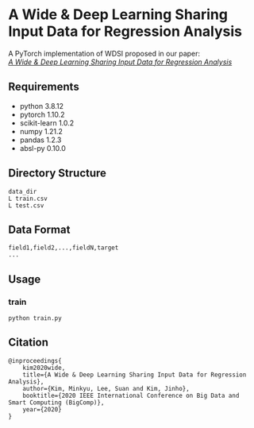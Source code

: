 # A Wide & Deep Learning Sharing Input Data for Regression Analysis

A PyTorch implementation of WDSI proposed in our paper:<br>
[*A Wide & Deep Learning Sharing Input Data for Regression Analysis*](https://doi.org/10.1109/BigComp48618.2020.0-108)

## Requirements
* python 3.8.12
* pytorch 1.10.2
* scikit-learn 1.0.2
* numpy 1.21.2
* pandas 1.2.3
* absl-py 0.10.0

## Directory Structure
```
data_dir
L train.csv
L test.csv
```

## Data Format
```
field1,field2,...,fieldN,target
...
```

## Usage

### train
```
python train.py
```

## Citation
```
@inproceedings{
    kim2020wide,
    title={A Wide & Deep Learning Sharing Input Data for Regression Analysis},
    author={Kim, Minkyu, Lee, Suan and Kim, Jinho},
    booktitle={2020 IEEE International Conference on Big Data and Smart Computing (BigComp)},
    year={2020}
}
```
